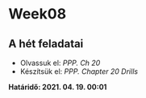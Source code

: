 # Week08

## A hét feladatai

* Olvassuk el: *PPP. Ch 20*
* Készítsük el: *PPP. Chapter 20 Drills*

**Határidő: 2021. 04. 19. 00:01**

<!-- ## Összefoglalók -->
<!-- ## [Keddi csoport source](../etc/week07/kedd/)

## [Szerdai csoport source](../etc/week07/szerda/) -->
